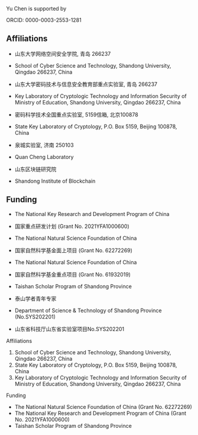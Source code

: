 Yu Chen is supported by

ORCID: 0000-0003-2553-1281

## Affiliations
* 山东大学网络空间安全学院, 青岛 266237
* School of Cyber Science and Technology, Shandong University, Qingdao 266237, China

* 山东大学密码技术与信息安全教育部重点实验室, 青岛 266237
* Key Laboratory of Cryptologic Technology and Information Security of Ministry of Education, Shandong University, Qingdao 266237, China

* 密码科学技术全国重点实验室, 5159信箱, 北京100878
* State Key Laboratory of Cryptology, P.O. Box 5159, Beijing 100878, China

* 泉城实验室, 济南 250103
* Quan Cheng Laboratory

* 山东区块链研究院
* Shandong Institute of Blockchain


## Funding
* The National Key Research and Development Program of China
* 国家重点研发计划 (Grant No. 2021YFA1000600)

* The National Natural Science Foundation of China
* 国家自然科学基金面上项目 (Grant No. 62272269)

* The National Natural Science Foundation of China
* 国家自然科学基金重点项目 (Grant No. 61932019)

* Taishan Scholar Program of Shandong Province
* 泰山学者青年专家

* Department of Science & Technology of Shandong Province (No.SYS202201)
* 山东省科技厅山东省实验室项目No.SYS202201


Affiliations
1. School of Cyber Science and Technology, Shandong University, Qingdao 266237, China
2. State Key Laboratory of Cryptology, P.O. Box 5159, Beijing 100878, China
3. Key Laboratory of Cryptologic Technology and Information Security of Ministry of Education, Shandong University, Qingdao 266237, China

Funding
* The National Natural Science Foundation of China (Grant No. 62272269)
* The National Key Research and Development Program of China (Grant No. 2021YFA1000600)
* Taishan Scholar Program of Shandong Province



